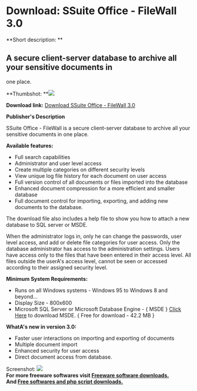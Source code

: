 # Download: SSuite Office - FileWall 3.0

**Short description: **

## A secure client-server database to archive all your sensitive documents in
one place.

  
**Thumbshot: **![](http://www.freewarefiles.com/screenshot/ss-filewall_md.jpg)   
  
**Download link:** [Download SSuite Office - FileWall 3.0](http://freesoftwares.boysofts.com/SSuite-Office-FileWall_program_50782.html)  
  

**Publisher's Description**  
  

SSuite Office - FileWall is a secure client-server database to archive all
your sensitive documents in one place.

**Available features:**

  * Full search capabilities 
  * Administrator and user level access 
  * Create multiple categories on different security levels 
  * View unique log file history for each document on user access 
  * Full version control of all documents or files imported into the database 
  * Enhanced document compression for a more efficient and smaller database 
  * Full document control for importing, exporting, and adding new documents to the database. 

The download file also includes a help file to show you how to attach a new
database to SQL server or MSDE.

When the administrator logs in, only he can change the passwords, user level
access, and add or delete file categories for user access. Only the database
administrator has access to the administration settings. Users have access
only to the files that have been entered in their access level. All files
outside the userA's access level, cannot be seen or accessed according to
their assigned security level.

**Minimum System Requirements:**

  * Runs on all Windows systems - Windows 95 to Windows 8 and beyond... 
  * Display Size - 800x600 
  * Microsoft SQL Server or Microsoft Database Engine - { MSDE } [Click Here](http://www.microsoft.com/downloads/details.aspx?familyid=413744D1-A0BC-479F-BAFA-E4B278EB9147) to download MSDE. { Free for download - 42.2 MB } 

**WhatA's new in version 3.0:**

  * Faster user interactions on importing and exporting of documents 
  * Multiple document import 
  * Enhanced security for user access 
  * Direct document access from database. 

  
  
Screenshot: ![](http://www.freewarefiles.com/screenshot/ss-filewall.jpg)  
**For more freeware softwares visit [Freeware software downloads.](http://freesoftwares.boysofts.com/)**   
**And [Free softwares and php script downloads.](http://www.boysofts.com/)**

